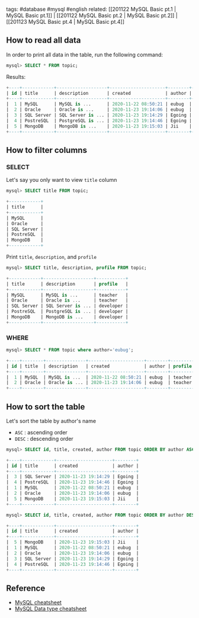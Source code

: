 tags: #database #mysql #english
related: [[201122 MySQL Basic pt.1 | MySQL Basic pt.1]] | [[201122 MySQL Basic pt.2 | MySQL Basic pt.2]] | [[201123 MySQL Basic pt.4 | MySQL Basic pt.4]]

## How to read all data

In order to print all data in the table, run the following command:
```sql
mysql> SELECT * FROM topic;
```

Results:
```sql
+----+------------+-------------------+---------------------+--------+-----------+
| id | title      | description       | created             | author | profile   |
+----+------------+-------------------+---------------------+--------+-----------+
|  1 | MySQL      | MySQL is ...      | 2020-11-22 08:50:21 | eubug  | teacher   |
|  2 | Oracle     | Oracle is ...     | 2020-11-23 19:14:06 | eubug  | teacher   |
|  3 | SQL Server | SQL Server is ... | 2020-11-23 19:14:29 | Egoing | developer |
|  4 | PostreSQL  | PostgreSQL is ... | 2020-11-23 19:14:46 | Egoing | developer |
|  5 | MongoDB    | MongoDB is ...    | 2020-11-23 19:15:03 | Jii    | developer |
+----+------------+-------------------+---------------------+--------+-----------+
```

## How to filter columns

### SELECT
Let's say you only want to view `title` column

```sql
mysql> SELECT title FROM topic;

+------------+
| title      |
+------------+
| MySQL      |
| Oracle     |
| SQL Server |
| PostreSQL  |
| MongoDB    |
+------------+
```

Print `title`, `description`, and `profile`

```sql
mysql> SELECT title, description, profile FROM topic;

+------------+-------------------+-----------+
| title      | description       | profile   |
+------------+-------------------+-----------+
| MySQL      | MySQL is ...      | teacher   |
| Oracle     | Oracle is ...     | teacher   |
| SQL Server | SQL Server is ... | developer |
| PostreSQL  | PostgreSQL is ... | developer |
| MongoDB    | MongoDB is ...    | developer |
+------------+-------------------+-----------+
```

### WHERE

```sql
mysql> SELECT * FROM topic where author='eubug';

+----+--------+---------------+---------------------+--------+---------+
| id | title  | description   | created             | author | profile |
+----+--------+---------------+---------------------+--------+---------+
|  1 | MySQL  | MySQL is ...  | 2020-11-22 08:50:21 | eubug  | teacher |
|  2 | Oracle | Oracle is ... | 2020-11-23 19:14:06 | eubug  | teacher |
+----+--------+---------------+---------------------+--------+---------+
```

## How to sort the table

Let's sort the table by author's name

- `ASC` : ascending order
- `DESC` : descending order

```sql
mysql> SELECT id, title, created, author FROM topic ORDER BY author ASC;

+----+------------+---------------------+--------+
| id | title      | created             | author |
+----+------------+---------------------+--------+
|  3 | SQL Server | 2020-11-23 19:14:29 | Egoing |
|  4 | PostreSQL  | 2020-11-23 19:14:46 | Egoing |
|  1 | MySQL      | 2020-11-22 08:50:21 | eubug  |
|  2 | Oracle     | 2020-11-23 19:14:06 | eubug  |
|  5 | MongoDB    | 2020-11-23 19:15:03 | Jii    |
+----+------------+---------------------+--------+

mysql> SELECT id, title, created, author FROM topic ORDER BY author DESC;

+----+------------+---------------------+--------+
| id | title      | created             | author |
+----+------------+---------------------+--------+
|  5 | MongoDB    | 2020-11-23 19:15:03 | Jii    |
|  1 | MySQL      | 2020-11-22 08:50:21 | eubug  |
|  2 | Oracle     | 2020-11-23 19:14:06 | eubug  |
|  3 | SQL Server | 2020-11-23 19:14:29 | Egoing |
|  4 | PostreSQL  | 2020-11-23 19:14:46 | Egoing |
+----+------------+---------------------+--------+
```

## Reference
- [MySQL cheatsheet](https://gist.github.com/bradtraversy/c831baaad44343cc945e76c2e30927b3)
- [MySQL Data type cheatsheet](https://tableplus.com/blog/2018/07/mysql-data-types-cheatsheet.html)

